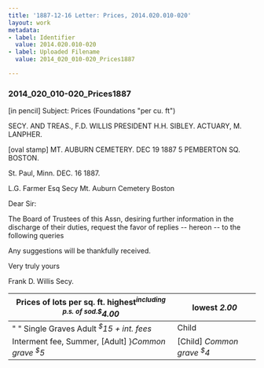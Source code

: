 ```yaml
---
title: '1887-12-16 Letter: Prices, 2014.020.010-020'
layout: work
metadata:
- label: Identifier
  value: 2014.020.010-020
- label: Uploaded Filename
  value: 2014_020_010-020_Prices1887

---
```

<div class="pages">
<div id="page-1751960">
<h3><a name="page-1751960">2014_020_010-020_Prices1887</a></h3>
<div class="page-content">
<p>[in pencil] Subject: Prices (Foundations "per cu. ft")</p>
<p>SECY. AND TREAS., F.D. WILLIS<span class='line-break'> </span>PRESIDENT H.H. SIBLEY.<span class='line-break'> </span>ACTUARY, M. LANPHER.</p>
<p>[oval stamp]<span class='line-break'> </span>MT. AUBURN CEMETERY.<span class='line-break'> </span>DEC<span class='line-break'> </span>19<span class='line-break'> </span>1887<span class='line-break'> </span>5 PEMBERTON SQ. BOSTON.</p>
<p>St. Paul, Minn. DEC. 16 1887.</p>
<p>L.G. Farmer Esq<span class='line-break'> </span>Secy Mt. Auburn Cemetery Boston</p>
<p>Dear Sir:</p>
<p>The Board of Trustees of this Assn, desiring<span class='line-break'> </span>further information in the discharge of their duties,<span class='line-break'> </span>request the favor of replies -- hereon -- to the<span class='line-break'> </span>following queries</p>
<p>Any suggestions will be thankfully received.</p>
<p>Very truly yours</p>
<p>Frank D. Willis<span class='line-break'> </span>Secy.</p>
<p><table class='tabular'><thead><span class='line-break'> </span><tr><th>Prices of lots per sq. ft. highest<sup><i>including p.s. of sod.</i></sup><i><sup>$</sup>4.00</i></th> <th>lowest <i>2.00</i><span class='line-break'> </span></th></tr></thead> <tbody> <tr><td>" " Single Graves Adult <i><sup>$</sup>15 + int. fees</i></td> <td>Child </td> </tr> <tr><td>Interment fee, Summer, [Adult] }<i>Common grave <sup>$</sup>5</i></td> <td>[Child] <i>Common grave <sup>$</sup>4</i></td> </tr> </tbody> </table></p>
</div>
</div>
<br />
</div>

